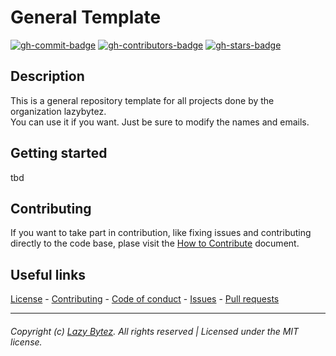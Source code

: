 # General Template

[![gh-commit-badge][gh-commit-badge]][gh-commit]
[![gh-contributors-badge][gh-contributors-badge]][gh-contributors]
[![gh-stars-badge][gh-stars-badge]][gh-stars]

## Description

This is a general repository template for all projects done by the organization lazybytez.  
You can use it if you want. Just be sure to modify the names and emails.

## Getting started

tbd

## Contributing

If you want to take part in contribution, like fixing issues and contributing directly to the code base, plase visit
the [How to Contribute][gh-contribute] document.

## Useful links

[License][gh-license] -
[Contributing][gh-contribute] -
[Code of conduct][gh-codeofconduct] -
[Issues][gh-issues] -
[Pull requests][gh-pulls]

<hr>  

###### Copyright (c) [Lazy Bytez][gh-team]. All rights reserved | Licensed under the MIT license.

<!-- Variables -->

[gh-commit-badge]: https://img.shields.io/github/last-commit/lazybytez/general-template?style=for-the-badge&colorA=302D41&colorB=cba6f7

[gh-commit]: https://github.com/lazybytez/general-template/commits/main

[gh-contributors-badge]: https://img.shields.io/github/contributors/lazybytez/general-template?style=for-the-badge&colorA=302D41&colorB=89dceb

[gh-contributors]: https://github.com/lazybytez/general-template/graphs/contributors

[gh-stars-badge]: https://img.shields.io/github/stars/lazybytez?style=for-the-badge&colorA=302D41&colorB=f9e2af

[gh-stars]: https://github.com/lazybytez/general-template/stargazers

[gh-contribute]: https://github.com/lazybytez/.github/blob/main/docs/CONTRIBUTING.md

[gh-license]: https://github.com/lazybytez/general-template/blob/main/LICENSE

[gh-codeofconduct]: https://github.com/lazybytez/.github/blob/main/docs/CODE_OF_CONDUCT.md

[gh-issues]: https://github.com/lazybytez/general-template/issues

[gh-pulls]: https://github.com/lazybytez/general-template/pulls

[gh-team]: https://github.com/lazybytez
